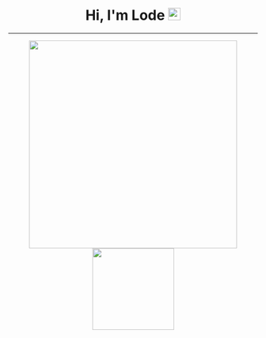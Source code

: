<div name="head" align="center">
  <!-- title -->
  <h1>Hi, I'm Lode <img src="https://media.giphy.com/media/hvRJCLFzcasrR4ia7z/giphy.gif" width="25px"></h1>
  
  <!-- badges -->
  <!--img src="https://komarev.com/ghpvc/?username=Podepod" /> <img src="https://img.shields.io/badge/Pronouns-He%2FHim-green" /-->
</div>
<hr>

<!--
<div name="portfolio">
  
</div>

<div name="contact-info">

</div>
<hr>
-->

<div name="stats" align="center">
  <!--a href="https://github.com/anuraghazra/github-readme-stats"></a--> 
  <img  src="https://github-readme-stats.vercel.app/api?username=Podepod&show_icons=true&count_private=true&include_all_commits=true&theme=default" width="420" /> <img src="https://github-readme-stats.vercel.app/api/top-langs/?username=Podepod&layout=compact&card_width=420&theme=default" height="165" />
</div>
